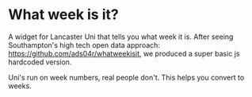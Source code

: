 # What week is it?

A widget for Lancaster Uni that tells you what week it is. After seeing Southampton's high tech open data approach: https://github.com/ads04r/whatweekisit, we produced a super basic js hardcoded version.

Uni's run on week numbers, real people don't. This helps you convert to weeks.
